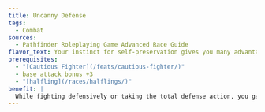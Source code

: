 ```yaml
---
title: Uncanny Defense
tags:
  - Combat
sources:
  - Pathfinder Roleplaying Game Advanced Race Guide
flavor_text: Your instinct for self-preservation gives you many advantages.
prerequisites:
  - "[Cautious Fighter](/feats/cautious-fighter/)"
  - base attack bonus +3
  - "[halfling](/races/halflings/)"
benefit: |
  While fighting defensively or taking the total defense action, you gain a bonus on your Reflex saving throws and to your CMD equal to 1/2 of the dodge bonus to AC you gained from taking that action.
---
```


